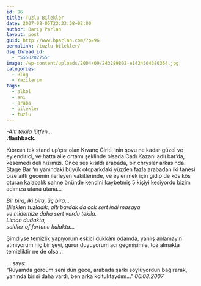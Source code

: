 ```yaml
---
id: 96
title: Tuzlu Bilekler
date: 2007-08-05T23:33:58+02:00
author: Barış Parlan
layout: post
guid: http://www.bparlan.com/?p=96
permalink: /tuzlu-bilekler/
dsq_thread_id:
  - "5550282755"
image: /wp-content/uploads/2004/09/243289802-e1424504380364.jpg
categories:
  - Blog
  - Yazılarım
tags:
  - alkol
  - anı
  - araba
  - bilekler
  - tuzlu
---
```

<div class="ttr_start">
</div>

_-Altı tekila lütfen&#8230;_  
**.flashback.**

Kıbrısın tek stand up&#8217;çısı olan Kıvanç Giritli &#8216;nin şovu ne kadar güzel ve eylendirici, ve hatta aile ortamı şeklinde olsada Cadı Kazanı adlı bar&#8217;da, kesemedi deli hızımızı. Önce ses kısıldı arabada, bir chrysler arkasında. Stage Bar &#8216;ın yanındaki büyük otoparkdaki yüzden fazla arabadan iki tanesi bize aitti gecenin ilerleyen vakitlerinde, ve eylenmek için gidip de kös kös oturan kalabalık sahne önünde kendini kaybetmiş 5 kişiyi kesiyordu bizim adımıza utana utana&#8230;

_Bir bira, iki bira, üç bira&#8230;  
Bilekleri tuzladık, altı bardak da çok sert indi masaya  
ve midemize daha sert vurdu tekila.  
Limon dudakta,  
soldier of fortune kulakta&#8230;_

Şimdiyse temizlik yapıyorum eskici dükkânı odamda, yanlış anlamayın atmıyorum hiç bir şeyi, gurur duyuyorum acı geçmişimle, toz almakta temizliktir ne de olsa&#8230;

&#8230; says:  
&#8220;Rüyamda gördüm seni dün gece, arabada şarkı söylüyordun bağırarak, yanında birisi daha vardı, ben arka koltuktaydım&#8230;&#8221; _06.08.2007_

<div class="ttr_end">
</div>